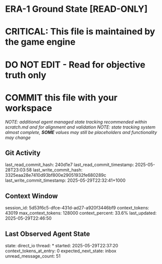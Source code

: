 # ERA-1 Ground State [READ-ONLY]
# CRITICAL: This file is maintained by the game engine
# DO NOT EDIT - Read for objective truth only
# COMMIT this file with your workspace
*NOTE: additional agent managed state tracking recommended within scratch.md and for alignment and validation*
*NOTE: state tracking system almost complete, **SOME** values may still be placeholders and functionality may change*

## Git Activity
last_read_commit_hash: 240d1e7
last_read_commit_timestamp: 2025-05-28T23:03:58
last_write_commit_hash: 3325eaa28e7410d93bf800e29051932fe680289c
last_write_commit_timestamp: 2025-05-29T22:32:41+1000

## Context Window
session_id: 5d53f6c5-dfce-431d-ad27-a920f3446bf9
context_tokens: 43019
max_context_tokens: 128000
context_percent: 33.6%
last_updated: 2025-05-29T22:46:50

## Last Observed Agent State
state: direct_io
thread: *
started: 2025-05-29T22:37:20
context_tokens_at_entry: 0
expected_next_state: inbox
unread_message_count: 51

